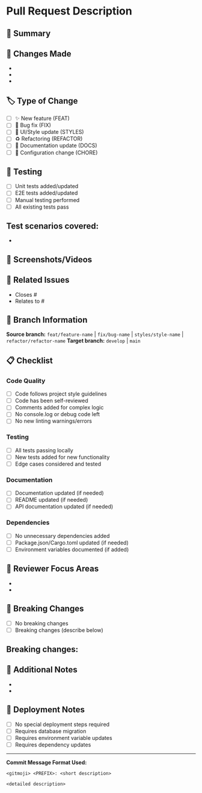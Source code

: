 # Pull Request Description

## 📝 Summary
<!-- Provide a brief summary of the changes made -->

## 🔄 Changes Made
<!-- Detailed list of implemented changes -->
-
-
-

## 🏷️ Type of Change
- [ ] ✨ New feature (FEAT)
- [ ] 🐛 Bug fix (FIX)
- [ ] 💄 UI/Style update (STYLES)
- [ ] ♻️ Refactoring (REFACTOR)
- [ ] 📝 Documentation update (DOCS)
- [ ] 🔧 Configuration change (CHORE)

## 🧪 Testing
<!-- Describe the testing performed -->
- [ ] Unit tests added/updated
- [ ] E2E tests added/updated
- [ ] Manual testing performed
- [ ] All existing tests pass

**Test scenarios covered:**
-
-

## 📱 Screenshots/Videos
<!-- If applicable, add screenshots or videos to help explain your changes -->

## 🔗 Related Issues
<!-- Link any related issues -->
- Closes #
- Relates to #

## 🌿 Branch Information
**Source branch:** `feat/feature-name` | `fix/bug-name` | `styles/style-name` | `refactor/refactor-name`
**Target branch:** `develop` | `main`

## 📋 Checklist
### Code Quality
- [ ] Code follows project style guidelines
- [ ] Code has been self-reviewed
- [ ] Comments added for complex logic
- [ ] No console.log or debug code left
- [ ] No new linting warnings/errors

### Testing
- [ ] All tests passing locally
- [ ] New tests added for new functionality
- [ ] Edge cases considered and tested

### Documentation
- [ ] Documentation updated (if needed)
- [ ] README updated (if needed)
- [ ] API documentation updated (if needed)

### Dependencies
- [ ] No unnecessary dependencies added
- [ ] Package.json/Cargo.toml updated (if needed)
- [ ] Environment variables documented (if added)

## 🎯 Reviewer Focus Areas
<!-- Guide reviewers on what to focus on -->
-
-

## 🚨 Breaking Changes
<!-- List any breaking changes -->
- [ ] No breaking changes
- [ ] Breaking changes (describe below)

**Breaking changes:**
-

## 📌 Additional Notes
<!-- Any extra information reviewers should know -->
-
-

## 🚀 Deployment Notes
<!-- Any special deployment considerations -->
- [ ] No special deployment steps required
- [ ] Requires database migration
- [ ] Requires environment variable updates
- [ ] Requires dependency updates

---
**Commit Message Format Used:**
```
<gitmoji> <PREFIX>: <short description>

<detailed description>
```
